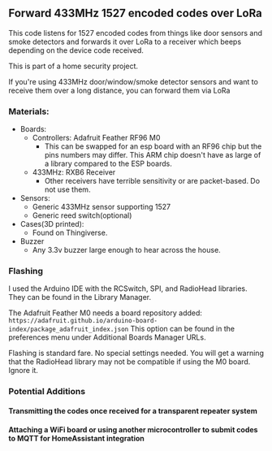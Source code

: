 
Forward 433MHz 1527 encoded codes over LoRa
---


This code listens for 1527 encoded codes from things like door sensors and smoke detectors and forwards it over LoRa to a receiver which beeps depending on the device code received.

This is part of a home security project.


If you're using 433MHz door/window/smoke detector sensors and want to receive them over a long distance, you can forward them via LoRa

### Materials:

- Boards: 
  - Controllers: Adafruit Feather RF96 M0
    - This can be swapped for an esp board with an RF96 chip but the pins numbers may differ. This ARM chip doesn't have as large of a library compared to the ESP boards.
  - 433MHz: RXB6 Receiver
    - Other receivers have terrible sensitivity or are packet-based. Do not use them.
- Sensors:
  - Generic 433MHz sensor supporting 1527
  - Generic reed switch(optional)
- Cases(3D printed):
   - Found on Thingiverse.
- Buzzer
  - Any 3.3v buzzer large enough to hear across the house.


### Flashing 

I used the Arduino IDE with the RCSwitch, SPI, and RadioHead libraries. They can be found in the Library Manager.

The Adafruit Feather M0 needs a board repository added: ` https://adafruit.github.io/arduino-board-index/package_adafruit_index.json` This option can be found in the preferences menu under Additional Boards Manager URLs.

Flashing is standard fare. No special settings needed. You will get a warning that the RadioHead library may not be compatible if using the M0 board. Ignore it.

### Potential Additions

#### Transmitting the codes once received for a transparent repeater system

#### Attaching a WiFi board or using another microcontroller to submit codes to MQTT for HomeAssistant integration